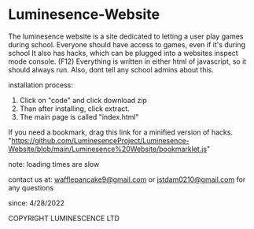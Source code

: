 # Luminesence-Website
The luminesence website is a site dedicated to letting a user play games during school.
Everyone should have access to games, even if it's during school
It also has hacks, which can be plugged into a websites inspect mode console. (F12)
Everything is written in either html of javascript, so it should always run.
Also, dont tell any school admins about this.


installation process:

1) Click on "code" and click download zip
2) Than after installing, click extract.
3) The main page is called "index.html"

If you need a bookmark, drag this link for a minified version of hacks. "https://github.com/LuminesenceProject/Luminesence-Website/blob/main/Luminesence%20Website/bookmarklet.js"

note: loading times are slow


contact us at: wafflepancake9@gmail.com or jstdam0210@gmail.com for any questions

since:
4/28/2022

COPYRIGHT LUMINESCENCE LTD
